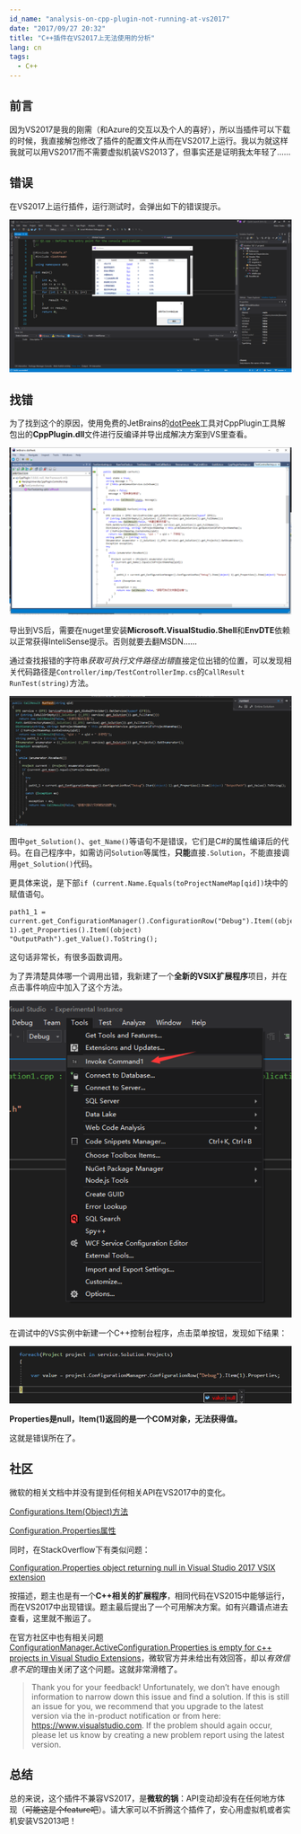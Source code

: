 ```yaml
---
id_name: "analysis-on-cpp-plugin-not-running-at-vs2017"
date: "2017/09/27 20:32"
title: "C++插件在VS2017上无法使用的分析"
lang: cn
tags:
  - C++
---
```


## 前言

因为VS2017是我的刚需（和Azure的交互以及个人的喜好），所以当插件可以下载的时候，我直接解包修改了插件的配置文件从而在VS2017上运行。我以为就这样我就可以用VS2017而不需要虚拟机装VS2013了，但事实还是证明我太年轻了……

## 错误

在VS2017上运行插件，运行测试时，会弹出如下的错误提示。

![](./error-on-vs.png)

## 找错

为了找到这个的原因，使用免费的JetBrains的[dotPeek](https://www.jetbrains.com/decompiler)工具对CppPlugin工具解包出的**CppPlugin.dll**文件进行反编译并导出成解决方案到VS里查看。

![](./decompile.png)

导出到VS后，需要在nuget里安装**Microsoft.VisualStudio.Shell**和**EnvDTE**依赖以正常获得InteliSense提示。否则就要去翻MSDN……

通过查找报错的字符串*获取可执行文件路径出错*直接定位出错的位置，可以发现相关代码路径是`Controller/imp/TestControllerImp.cs`的`CallResult RunTest(string)`方法。

![](./throw-exception.png)

图中`get_Solution()`、`get_Name()`等语句不是错误，它们是C#的属性编译后的代码。在自己程序中，如需访问`Solution`等属性，**只能**直接`.Solution`，不能直接调用`get_Solution()`代码。

更具体来说，是下部`if (current.Name.Equals(toProjectNameMap[qid])`块中的赋值语句。

```CSharp
path1_1 = current.get_ConfigurationManager().ConfigurationRow("Debug").Item((object) 1).get_Properties().Item((object) "OutputPath").get_Value().ToString();
```

这句话非常长，有很多函数调用。

为了弄清楚具体哪一个调用出错，我新建了一个**全新的VSIX扩展程序**项目，并在点击事件响应中加入了这个方法。

![](./new-vs-extension.png)

在调试中的VS实例中新建一个C++控制台程序，点击菜单按钮，发现如下结果：

![](./test-new-extension.png)

**Properties是null，Item(1)返回的是一个COM对象，无法获得值。**

这就是错误所在了。

## 社区
微软的相关文档中并没有提到任何相关API在VS2017中的变化。

[Configurations.Item(Object)方法](https://docs.microsoft.com/en-us/dotnet/api/envdte.configurations.item?view=visualstudiosdk-2017#EnvDTE_Configurations_Item_System_Object_)

[Configuration.Properties属性](https://docs.microsoft.com/en-us/dotnet/api/envdte.configuration.properties?view=visualstudiosdk-2017#EnvDTE_Configuration_Properties)

同时，在StackOverflow下有类似问题：

[Configuration.Properties object returning null in Visual Studio 2017 VSIX extension
](https://stackoverflow.com/questions/43418796/configuration-properties-object-returning-null-in-visual-studio-2017-vsix-extens)

按描述，题主也是有一个**C++相关的扩展程序**，相同代码在VS2015中能够运行，而在VS2017中出现错误。题主最后提出了一个可用解决方案。如有兴趣请点进去查看，这里就不搬运了。


在官方社区中也有相关问题[ConfigurationManager.ActiveConfiguration.Properties is empty for c++ projects in Visual Studio Extensions](https://developercommunity.visualstudio.com/content/problem/5500/configurationmanageractiveconfigurationproperties.html)，微软官方并未给出有效回答，却以*有效信息不足*的理由关闭了这个问题。这就非常滑稽了。

>Thank you for your feedback! Unfortunately, we don’t have enough information to narrow down this issue and find a solution. If this is still an issue for you, we recommend that you upgrade to the latest version via the in-product notification or from here: https://www.visualstudio.com.  If the problem should again occur, please let us know by creating a new problem report using the latest version.

## 总结
总的来说，这个插件不兼容VS2017，是**微软的锅**：API变动却没有在任何地方体现（~~可能这是个feature吧~~）。请大家可以不折腾这个插件了，安心用虚拟机或者实机安装VS2013吧！
